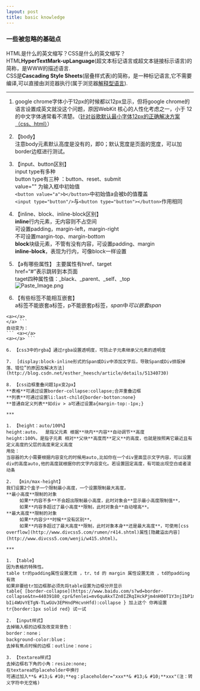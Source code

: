 ```yaml
---
layout: post
title: basic knowledge
---
```


### 一些被忽略的基础点

HTML是什么的英文缩写？CSS是什么的英文缩写？  
HTML**HyperTextMark-upLanguage**(超文本标记语言或超文本链接标示语言)的简称，是WWW的描述语言.  
CSS是**Cascading Style Sheets**(层叠样式表)的简称，是一种标记语言,它不需要编译,可以直接由浏览器执行(属于浏览器[解释型语言](https://www.baidu.com/s?wd=%E8%A7%A3%E9%87%8A%E5%9E%8B%E8%AF%AD%E8%A8%80&tn=44039180_cpr&fenlei=mv6quAkxTZn0IZRqIHckPjm4nH00T1Y3nWNhuWIWnHNhujcLuW0k0ZwV5Hcvrjm3rH6sPfKWUMw85HfYnjn4nH6sgvPsT6KdThsqpZwYTjCEQLGCpyw9Uz4Bmy-bIi4WUvYETgN-TLwGUv3EPH6LrHf4PWbk)).  

***

1. google chrome字体小于12px的时候都以12px显示，但将google chrome的语言设置成英文就没这个问题，原因WebKit 核心的人性化考虑之一，小于 12 的中文字体通常看不清楚。（[针对谷歌默认最小字体12px的正确解决方案 （css、html）](http://www.cnblogs.com/mfc-itblog/p/5669118.html)）  

2. 【body】  
注意body元素默认高度是没有的，即0；默认宽度是页面的宽度，可以加border边框进行测试。  

2. 【input、button区别】  
input  type有多种   
button type有三种 ：button、reset、submit   
value="" 为输入框中初始值   
```<button value="a">b</button>```中初始值a会被b的值覆盖  
```<input type="button"/>```与```<button type="button"></button>```作用相同  

3. 【inline、block、inline-block区别】  
**inline**行内元素，无内容则不占空间   
可设置padding，margin-left，margin-right    
不可设置margin-top、margin-bottom  
**block**块级元素，不管有没有内容，可设置padding、margin  
**inline-block**，表现为行内，可像block一样设置   

4. 【a有哪些属性】
主要属性有href、target  
href=“#”表示跳转到本页面  
taget四种属性值：_black、_parent、_self、_top  
![Paste_Image.png](http://upload-images.jianshu.io/upload_images/1644692-59f4911530240369.png?imageMogr2/auto-orient/strip%7CimageView2/2/w/1240)  

5. 【有些标签不能相互嵌套】  
a标签不能嵌套a标签，p不能嵌套p标签，*span*中*可以嵌套span*  
```<a>  
<a></a>    
</a> ```  
自动变为：
``` <a></a>    
<a></a> ```  

6. 【css3中的rgba】通过rgba设置透明度，可防止子元素继承父元素的透明度  

7.  [display:block-inline形式的Span或Div中添加文字后，导致Span或Div排版掉落、错位”的原因及解决方法](http://blog.csdn.net/esther_heesch/article/details/51340730)

8. 【css边框重叠问题1px变2px】    
**表格**可通过设置border-collapse:collapse;合并重叠边框  
**列表**可通过设置li:last-child{border-botton:none}  
**普通自定义列表**如div > a可通过设置a{margin-top:-1px;}  

***

1. 【height：auto/100%】    
height:auto，  是指父元素 根据**块内**内容**自动调节**高度  
height:100%，是指子元素 相对**父块**高度而**定义**的高度，也就是按照离它最近且有定义高度的父层的高度来定义高度  
用处：   
当容器的大小需要根据内容变化的时候用auto,比如你在一个div里面显示文字内容，可以设置div的高度auto,他的高度就根据你的文字内容变化。若设置固定高度，有可能出现空白或者滚动条  

2.  【min/max-height】  
我们设置2个盒子一个限制最小高度，一个设置限制最大高度，  
**最小高度**限制的对象  
     如果**内容不多**不会超出限制最小高度，此时对象会**显示最小高度限制值**，  
     如果**内容多超过了最小高度**限制，此时对象会**自动增高**。  
**最大高度**限制的对象    
     如果**内容少**时候**没有区别**，    
     如果**内容多超过了最大高度**限制，此时对象本身**还是最大高度**，可使用[css overflow](http://www.divcss5.com/rumen/r414.shtml)属性[隐藏溢出内容](http://www.divcss5.com/wenji/w415.shtml)。  

***

1. 【table】  
因为表格的特殊性。  
table tr的padding属性设置无效 ，tr、td 的 margin 属性设置无效 ，td的padding有效  
如果非要给tr加边框那必须先将table设置为边框分开显示  
table{ [border-collapse](https://www.baidu.com/s?wd=border-collapse&tn=44039180_cpr&fenlei=mv6quAkxTZn0IZRqIHckPjm4nH00T1Y3njIbP1m3nHbknjI9nHRL0ZwV5Hcvrjm3rH6sPfKWUMw85HfYnjn4nH6sgvPsT6KdThsqpZwYTjCEQLGCpyw9Uz4Bmy-bIi4WUvYETgN-TLwGUv3EPHndPHcvnHfd):collapse } 加上这个 你再设置tr{border:1px solid red} 试一试

2. 【input样式】  
去掉输入框的边框及改变背景色：  
border：none；  
background-color:blue；  
去掉有焦点时候的边框：outline：none；  

3. 【textarea样式】  
去掉边框右下角的小角：resize:none;  
在textarea的placeholder中换行  
可通过加入**& #13;& #10;**eg：placeholder="xxx**& #13;& #10;**xxx"(注：转义字符中无空格)  









